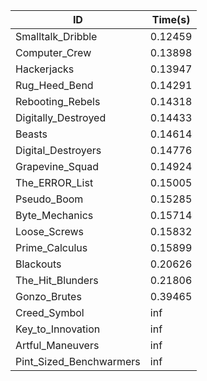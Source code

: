 |ID|Time(s)|
|-|-|
|Smalltalk_Dribble|0.12459|
|Computer_Crew|0.13898|
|Hackerjacks|0.13947|
|Rug_Heed_Bend|0.14291|
|Rebooting_Rebels|0.14318|
|Digitally_Destroyed|0.14433|
|Beasts|0.14614|
|Digital_Destroyers|0.14776|
|Grapevine_Squad|0.14924|
|The_ERROR_List|0.15005|
|Pseudo_Boom|0.15285|
|Byte_Mechanics|0.15714|
|Loose_Screws|0.15832|
|Prime_Calculus|0.15899|
|Blackouts|0.20626|
|The_Hit_Blunders|0.21806|
|Gonzo_Brutes|0.39465|
|Creed_Symbol|inf|
|Key_to_Innovation|inf|
|Artful_Maneuvers|inf|
|Pint_Sized_Benchwarmers|inf|
